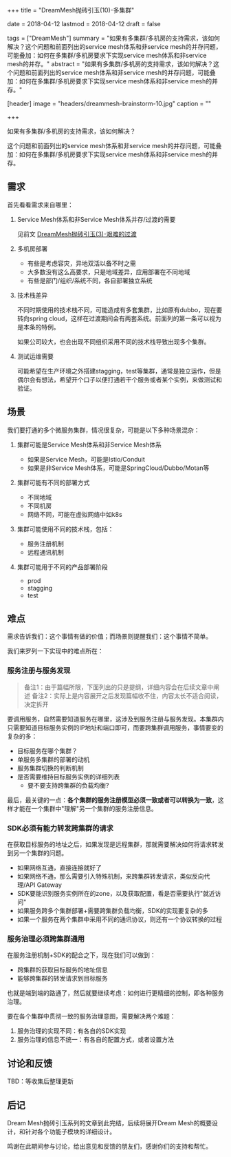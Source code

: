 +++
title = "DreamMesh抛砖引玉(10)-多集群"

date = 2018-04-12
lastmod = 2018-04-12
draft = false

tags = ["DreamMesh"]
summary = "如果有多集群/多机房的支持需求，该如何解决？这个问题和前面列出的service mesh体系和非service mesh的并存问题，可能叠加：如何在多集群/多机房要求下实现service mesh体系和非service mesh的并存。"
abstract = "如果有多集群/多机房的支持需求，该如何解决？这个问题和前面列出的service mesh体系和非service mesh的并存问题，可能叠加：如何在多集群/多机房要求下实现service mesh体系和非service mesh的并存。"

[header]
image = "headers/dreammesh-brainstorm-10.jpg"
caption = ""

+++

如果有多集群/多机房的支持需求，该如何解决？

这个问题和前面列出的service mesh体系和非service mesh的并存问题，可能叠加：如何在多集群/多机房要求下实现service mesh体系和非service mesh的并存。

## 需求

首先看看需求来自哪里：

1. Service Mesh体系和非Service Mesh体系并存/过渡的需要

	见前文 [DreamMesh抛砖引玉(3)-艰难的过渡](../201802-dreammesh-brainstorm-transition/)

2. 多机房部署

	- 有些是考虑容灾，异地双活以备不时之需
	- 大多数没有这么高要求，只是地域差异，应用部署在不同地域
	- 有些是部门/组织/系统不同，各自部署独立系统

3. 技术栈差异

	不同时期使用的技术栈不同，可能造成有多套集群，比如原有dubbo，现在要转向spring cloud，这样在过渡期间会有两套系统。前面列的第一条可以视为是本条的特例。

	如果公司较大，也会出现不同组织采用不同的技术栈导致出现多个集群。

4. 测试运维需要

	可能希望在生产环境之外搭建stagging，test等集群，通常是独立运作，但是偶尔会有想法，希望开个口子以便打通若干个服务或者某个实例，来做测试和验证。

## 场景

我们要打通的多个微服务集群，情况很复杂，可能是以下多种场景混杂：

1. 集群可能是Service Mesh体系和非Service Mesh体系

	- 如果是Service Mesh，可能是Istio/Conduit
	- 如果是非Service Mesh体系，可能是SpringCloud/Dubbo/Motan等

1. 集群可能有不同的部署方式

	- 不同地域
    - 不同机房
    - 网络不同，可能在虚拟网络中如k8s

1. 集群可能使用不同的技术栈，包括：

	- 服务注册机制
	- 远程通讯机制

1. 集群可能用于不同的产品部署阶段

	- prod
	- stagging
	- test

## 难点

需求告诉我们：这个事情有做的价值；而场景则提醒我们：这个事情不简单。

我们来罗列一下实现中的难点所在：

### 服务注册与服务发现

> 备注1：由于篇幅所限，下面列出的只是提纲，详细内容会在后续文章中阐述
> 备注2：实际上是内容展开之后发现篇幅收不住，内容太长不适合阅读，决定拆开

要调用服务，自然需要知道服务在哪里，这涉及到服务注册与服务发现。本集群内只需要知道目标服务实例的IP地址和端口即可，而要跨集群调用服务，事情要变的复杂的多：

* 目标服务在哪个集群？
* 单服务多集群的部署的动机
* 服务集群切换的判断机制
* 是否需要维持目标服务实例的详细列表
  - 要不要支持跨集群的负载均衡?

最后，最关键的一点：__各个集群的服务注册模型必须一致或者可以转换为一致__，这样才能在一个集群中"理解"另一个集群的服务注册信息。

### SDK必须有能力转发跨集群的请求

在获取目标服务的地址之后，如果发现是远程集群，那就需要解决如何将请求转发到另一个集群的问题。

* 如果网络互通，直接连接就好了
* 如果网络不通，那么需要引入特殊机制，来跨集群转发请求，类似反向代理/API Gateway
* SDK要能识别服务实例所在的zone，以及获取配置，看是否需要执行"就近访问"
* 如果服务跨多个集群部署+需要跨集群负载均衡，SDK的实现要复杂的多
* 如果一个服务在两个集群中采用不同的通讯协议，则还有一个协议转换的过程 

### 服务治理必须跨集群通用

在服务注册机制+SDK的配合之下，现在我们可以做到：

* 跨集群的获取目标服务的地址信息
* 能够跨集群的转发请求到目标服务

也就是端到端的路通了，然后就要继续考虑：如何进行更精细的控制，即各种服务治理。

要在各个集群中贯彻一致的服务治理意图，需要解决两个难题：

1. 服务治理的实现不同：有各自的SDK实现
2. 服务治理的信息不统一：有各自的配置方式，或者设置方法

## 讨论和反馈

TBD：等收集后整理更新

## 后记

Dream Mesh抛砖引玉系列的文章到此完结，后续将展开Dream Mesh的概要设计，和针对各个功能子模块的详细设计。

鸣谢在此期间参与讨论，给出意见和反馈的朋友们，感谢你们的支持和帮忙。
